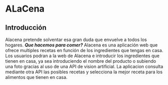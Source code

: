# ALaCena

## Introducción
Alacena pretende solventar esa gran duda que envuelve a todos los hogares. ***Que hacemos para comer?***  Alacena es una aplicación web que ofrece multiples recetas en función de los ingredientes que tengas en casa. Los usuarios podran a la web de Alacena e introducir los ingredientes que tienen en casa, ya sea introduciendo el nombre del producto o subiendo una foto gracias al uso de una API de vision artificial. La aplicacion consulta mediante otra API las posibles recetas y selecciona la mejor receta para los alimentos que tienen en casa.

